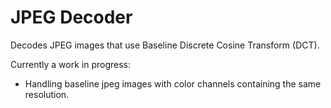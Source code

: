 # JPEG Decoder
Decodes JPEG images that use Baseline Discrete Cosine Transform (DCT).

Currently a work in progress:
- Handling baseline jpeg images with color channels containing the same resolution.

